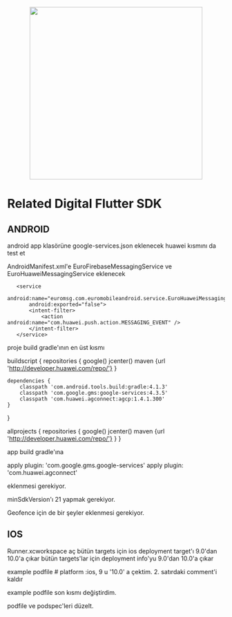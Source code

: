 <p align="center">
  <img src="https://www.relateddigital.com/i/assets/rd-2019/images/svg/related-digital-logo.svg" width="400px;"/>
</p>

# Related Digital Flutter SDK

## ANDROID

android app klasörüne google-services.json eklenecek
huawei kısmını da test et

AndroidManifest.xml'e EuroFirebaseMessagingService ve EuroHuaweiMessagingService eklenecek

<service
           android:name="euromsg.com.euromobileandroid.service.EuroFirebaseMessagingService"
           android:exported="false">
           <intent-filter>
               <action android:name="com.google.firebase.MESSAGING_EVENT" />
           </intent-filter>
       </service>

       <service
           android:name="euromsg.com.euromobileandroid.service.EuroHuaweiMessagingService"
           android:exported="false">
           <intent-filter>
               <action android:name="com.huawei.push.action.MESSAGING_EVENT" />
           </intent-filter>
       </service>



proje build gradle'ının en üst kısmı

buildscript {
    repositories {
        google()
        jcenter()
        maven {url 'http://developer.huawei.com/repo/'}
    }

    dependencies {
        classpath 'com.android.tools.build:gradle:4.1.3'
        classpath 'com.google.gms:google-services:4.3.5'
        classpath 'com.huawei.agconnect:agcp:1.4.1.300'
    }
}

allprojects {
    repositories {
        google()
        jcenter()
        maven {url 'http://developer.huawei.com/repo/'}
    }
}








app build gradle'ına

apply plugin: 'com.google.gms.google-services'
apply plugin: 'com.huawei.agconnect'

eklenmesi gerekiyor.

minSdkVersion'ı 21 yapmak gerekiyor.


Geofence için de bir şeyler eklenmesi gerekiyor.







## IOS

Runner.xcworkspace aç
bütün targets için ios deployment target'ı 9.0'dan 10.0'a çıkar
bütün targets'lar için deployment info'yu 9.0'dan 10.0'a çıkar


example podfile # platform :ios, 9 u '10.0' a çektim.
2. satırdaki comment'i kaldır

example podfile son kısmı değiştirdim.








podfile ve podspec'leri düzelt.











<!---

## relateddigital_flutter



## Getting Started

This project is a starting point for a Flutter
[plug-in package](https://flutter.dev/developing-packages/),
a specialized package that includes platform-specific implementation code for
Android and/or iOS.

For help getting started with Flutter, view our
[online documentation](https://flutter.dev/docs), which offers tutorials,
samples, guidance on mobile development, and a full API reference.

-->